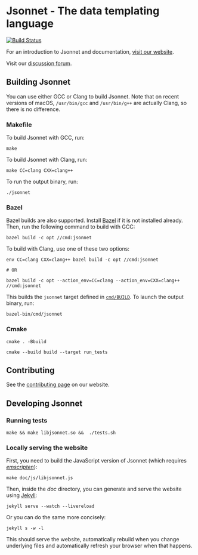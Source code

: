 # Jsonnet - The data templating language

[![Build Status](https://travis-ci.org/google/jsonnet.svg?branch=master)](https://travis-ci.org/google/jsonnet)

For an introduction to Jsonnet and documentation,
[visit our website](http://jsonnet.org).

Visit our [discussion forum](https://groups.google.com/forum/#!forum/jsonnet).

## Building Jsonnet

You can use either GCC or Clang to build Jsonnet. Note that on recent versions
of macOS, `/usr/bin/gcc` and `/usr/bin/g++` are actually Clang, so there is no
difference.

### Makefile

To build Jsonnet with GCC, run:

```
make
```

To build Jsonnet with Clang, run:

```
make CC=clang CXX=clang++
```

To run the output binary, run:

```
./jsonnet
```

### Bazel

Bazel builds are also supported.
Install [Bazel](https://www.bazel.io/versions/master/docs/install.html) if it is
not installed already. Then, run the following command to build with GCC:

```
bazel build -c opt //cmd:jsonnet
```

To build with Clang, use one of these two options:

```
env CC=clang CXX=clang++ bazel build -c opt //cmd:jsonnet

# OR

bazel build -c opt --action_env=CC=clang --action_env=CXX=clang++ //cmd:jsonnet
```

This builds the `jsonnet` target defined in [`cmd/BUILD`](./cmd/BUILD). To
launch the output binary, run:

```
bazel-bin/cmd/jsonnet
```


### Cmake


```
cmake . -Bbuild
```

```
cmake --build build --target run_tests
```

## Contributing

See the [contributing page](http://jsonnet.org/contributing.html) on our website.


## Developing Jsonnet

### Running tests

```
make && make libjsonnet.so &&  ./tests.sh
```


### Locally serving the website

First, you need to build the JavaScript version of Jsonnet (which requires [_emscripten_](https://emscripten.org/)):
```
make doc/js/libjsonnet.js
```

Then, inside the _doc_ directory, you can generate and serve the website using [Jekyll](https://jekyllrb.com/):
```
jekyll serve --watch --livereload
```
Or you can do the same more concisely:
```
jekyll s -w -l
```

This should serve the website, automatically rebuild when you change underlying files and automatically
refresh your browser when that happens.

